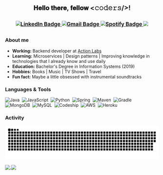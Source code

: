 <h2 align="center">𝐇𝐞𝐥𝐥𝐨 𝐭𝐡𝐞𝐫𝐞, 𝐟𝐞𝐥𝐥𝐨𝐰 <𝚌𝚘𝚍𝚎𝚛𝚜/>!<br/>
  <sup>
    <br/>
     <a href="https://www.linkedin.com/in/amelia-alice" target="_blank">
      <img alt="LinkedIn Badge" src="https://img.shields.io/badge/-Linkedin-purple?style=flat-square&logo=Linkedin&logoColor=white&link=https://www.linkedin.com/in/amelia-alice"/>
     </a>
    <a href="mailto:ameliaalicec@gmail.com" target="_blank">
      <img alt="Gmail Badge" src="https://img.shields.io/badge/-Gmail-purple?style=flat-square&logo=Gmail&logoColor=white&link=mailto:ameliaalicec@gmail.com"/>
    </a>
    <a href="https://www.linkedin.com/in/amelia-alice" target="_blank">
      <img alt="Spotify Badge" src="https://img.shields.io/badge/-Spotify-purple?style=flat-square&logo=Spotify&logoColor=white&link=https://open.spotify.com/user/amy_cardoso"/>
     </a>
    <a href="https://github.com/antonkomarev/github-profile-views-counter">
      <img src="https://komarev.com/ghpvc/?username=amycardoso&color=800080">
    </a>
  </sup>
</h2>

 ### About me

 - **Working:** Backend developer at [Action Labs](https://www.actionlabs.com.br)
 - **Learning:** Microservices | Design patterns | Improving knowledge in technologies that I already know and use daily
 - **Education:** Bachelor's Degree in Information Systems (2019)
 - **Hobbies:** Books | Music | TV Shows | Travel
 - **Fun fact:**  Maybe a little obsessed with instrumental soundtracks 
 
 ### Languages & Tools
 
![Java](https://img.shields.io/badge/-Java-purple?style=flat-square&logo=Java&logoColor=white)&nbsp;
![JavaScript](https://img.shields.io/badge/-JavaScript-purple?style=flat-square&logo=javaScript&logoColor=white)&nbsp;
![Python](https://img.shields.io/badge/-Python-purple?style=flat-square&logo=python&logoColor=white)&nbsp;
![Spring](https://img.shields.io/badge/-Spring-purple?style=flat-square&logo=spring&logoColor=white)&nbsp;
![Maven](https://img.shields.io/badge/-Maven-purple?style=flat-square&logo=apache-maven&logoColor=white)&nbsp;
![Gradle](https://img.shields.io/badge/-Gradle-purple?style=flat-square&logo=gradle&logoColor=white)&nbsp;
![MongoDB](https://img.shields.io/badge/-MongoDB-purple?style=flat-square&logo=mongodb&logoColor=white)&nbsp;
![MySQL](https://img.shields.io/badge/-MySQL-purple?style=flat-square&logo=mysql&logoColor=white)&nbsp;
![Codeship](https://img.shields.io/badge/Codeship-purple?style=flat-square&logo=codeship&logoColor=white)&nbsp;
![AWS](https://img.shields.io/badge/Amazon_AWS-purple?style=flat-square&logo=amazon-aws&logoColor=white)&nbsp;
![Heroku](https://img.shields.io/badge/Heroku-purple?style=flat-square&logo=heroku&logoColor=white)&nbsp;
<!---
![RabbitMQ](https://img.shields.io/badge/-RabbitMQ-purple?style=flat-square&logo=rabbitmq)&nbsp;
![Cucumber](https://img.shields.io/badge/-Cucumber-purple?style=flat-square&logo=cucumber)&nbsp;
-->
 ### Activity
 
![github contribution grid snake animation](https://raw.githubusercontent.com/amycardoso/amycardoso/output/github-contribution-grid-snake.svg)

<!---
<a href="https://dribbble.com/shots/4789906-Hi"> <img align="right" src='https://github.com/amycardoso/amycardoso/blob/master/girl.gif' width='300'>
<a/>
--->
 
<a href="https://github.com/anuraghazra/github-readme-stats">
  <img align="center" src="https://github-readme-stats.vercel.app/api?username=amycardoso&count_private=true&hide_title=true&hide=contribs&theme=radical" />
</a>
<a href="https://github.com/anuraghazra/convoychat">
  <img align="center" src="https://github-readme-stats.vercel.app/api/top-langs/?username=amycardoso&hide=PLpgSQL,TSQL,html,css,scss,ruby&langs_count=6&layout=compact&hide_title=true&count_private=true&theme=radical" />
</a>
